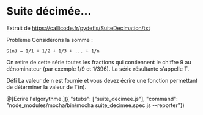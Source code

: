 # Suite décimée...
  Extrait de https://callicode.fr/pydefis/SuiteDecimation/txt
  
  Problème
  Considérons la somme :
  
    S(n) = 1/1 + 1/2 + 1/3 + ... + 1/n
  
  On retire de cette série toutes les fractions qui contiennent le chiffre 9 au dénominateur (par exemple 1/9 et 1/396). La série résultante s'appelle T.
  
  Défi
  La valeur de n est fournie et vous devez écrire une fonction permettant de déterminer la valeur de T(n).
  
@[Ecrire l'algorythme.]({ "stubs": ["suite_decimee.js"], "command": "node_modules/mocha/bin/mocha suite_decimee.spec.js --reporter"})
